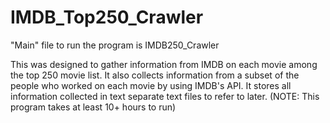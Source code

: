 # IMDB_Top250_Crawler

"Main" file to run the program is IMDB250_Crawler

This was designed to gather information from IMDB on each movie among the top 250 movie list. 
It also collects information from a subset of the people who worked on each movie by using IMDB's API. 
It stores all information collected in text separate text files to refer to later. 
(NOTE: This program takes at least 10+ hours to run)
